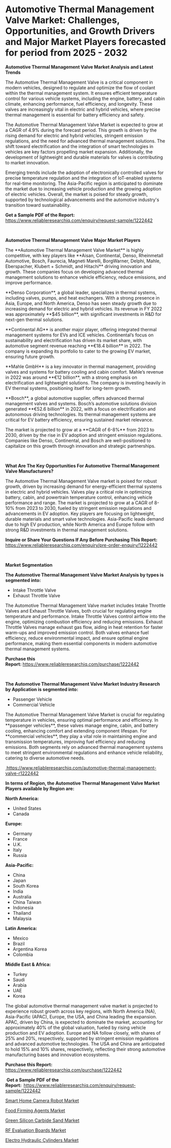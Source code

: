 <p><h1>Automotive Thermal Management Valve Market: Challenges, Opportunities, and Growth Drivers and Major Market Players forecasted for period from 2025 - 2032</h1></p><p><strong>Automotive Thermal Management Valve Market Analysis and Latest Trends</strong></p>
<p><p>The Automotive Thermal Management Valve is a critical component in modern vehicles, designed to regulate and optimize the flow of coolant within the thermal management system. It ensures efficient temperature control for various vehicle systems, including the engine, battery, and cabin climate, enhancing performance, fuel efficiency, and longevity. These valves are increasingly vital in electric and hybrid vehicles, where precise thermal management is essential for battery efficiency and safety.</p><p>The Automotive Thermal Management Valve Market is expected to grow at a CAGR of 4.9% during the forecast period. This growth is driven by the rising demand for electric and hybrid vehicles, stringent emission regulations, and the need for advanced thermal management solutions. The shift toward electrification and the integration of smart technologies in vehicles are key factors propelling market expansion. Additionally, the development of lightweight and durable materials for valves is contributing to market innovation.</p><p>Emerging trends include the adoption of electronically controlled valves for precise temperature regulation and the integration of IoT-enabled systems for real-time monitoring. The Asia-Pacific region is anticipated to dominate the market due to increasing vehicle production and the growing adoption of electric vehicles. Overall, the market is poised for steady growth, supported by technological advancements and the automotive industry's transition toward sustainability.</p></p>
<p><strong>Get a Sample PDF of the Report:&nbsp;</strong> <a href="https://www.reliableresearchiq.com/enquiry/request-sample/1222442?utm_campaign=2174&utm_medium=2&utm_source=Github&utm_content=ia&utm_term=24012025&utm_id=automotive-thermal-management-valve">https://www.reliableresearchiq.com/enquiry/request-sample/1222442</a></p>
<p>&nbsp;</p>
<p><strong>Automotive Thermal Management Valve Major Market Players</strong></p>
<p><p>The **Automotive Thermal Management Valve Market** is highly competitive, with key players like **Aisan, Continental, Denso, Rheinmetall Automotive, Bosch, Faurecia, Magneti Marelli, BorgWarner, Delphi, Mahle, Eberspacher, Klubert + Schmidt, and Hitachi** driving innovation and growth. These companies focus on developing advanced thermal management solutions to enhance vehicle efficiency, reduce emissions, and improve performance.</p><p>**Denso Corporation**, a global leader, specializes in thermal systems, including valves, pumps, and heat exchangers. With a strong presence in Asia, Europe, and North America, Denso has seen steady growth due to increasing demand for electric and hybrid vehicles. Its revenue in FY 2022 was approximately **$45 billion**, with significant investments in R&D for next-gen thermal solutions.</p><p>**Continental AG** is another major player, offering integrated thermal management systems for EVs and ICE vehicles. Continental’s focus on sustainability and electrification has driven its market share, with automotive segment revenue reaching **€18.4 billion** in 2022. The company is expanding its portfolio to cater to the growing EV market, ensuring future growth.</p><p>**Mahle GmbH** is a key innovator in thermal management, providing valves and systems for battery cooling and cabin comfort. Mahle’s revenue in 2022 was around **€12 billion**, with a strong emphasis on electrification and lightweight solutions. The company is investing heavily in EV thermal systems, positioning itself for long-term growth.</p><p>**Bosch**, a global automotive supplier, offers advanced thermal management valves and systems. Bosch’s automotive solutions division generated **€52.6 billion** in 2022, with a focus on electrification and autonomous driving technologies. Its thermal management systems are critical for EV battery efficiency, ensuring sustained market relevance.</p><p>The market is projected to grow at a **CAGR of 6-8%** from 2023 to 2030, driven by the rise in EV adoption and stringent emission regulations. Companies like Denso, Continental, and Bosch are well-positioned to capitalize on this growth through innovation and strategic partnerships.</p></p>
<p>&nbsp;</p>
<p><strong>What Are The Key Opportunities For Automotive Thermal Management Valve Manufacturers?</strong></p>
<p><p>The Automotive Thermal Management Valve market is poised for robust growth, driven by increasing demand for energy-efficient thermal systems in electric and hybrid vehicles. Valves play a critical role in optimizing battery, cabin, and powertrain temperature control, enhancing vehicle performance and range. The market is projected to grow at a CAGR of 8-10% from 2023 to 2030, fueled by stringent emission regulations and advancements in EV adoption. Key players are focusing on lightweight, durable materials and smart valve technologies. Asia-Pacific leads demand due to high EV production, while North America and Europe follow with strong R&D investments in thermal management solutions.</p></p>
<p><strong>Inquire or Share Your Questions If Any Before Purchasing This Report:</strong> <a href="https://www.reliableresearchiq.com/enquiry/pre-order-enquiry/1222442?utm_campaign=2174&utm_medium=2&utm_source=Github&utm_content=ia&utm_term=24012025&utm_id=automotive-thermal-management-valve">https://www.reliableresearchiq.com/enquiry/pre-order-enquiry/1222442</a></p>
<p>&nbsp;</p>
<p><strong>Market Segmentation</strong></p>
<p><strong>The Automotive Thermal Management Valve Market Analysis by types is segmented into:</strong></p>
<p><ul><li>Intake Throttle Valve</li><li>Exhaust Throttle Valve</li></ul></p>
<p><p>The Automotive Thermal Management Valve market includes Intake Throttle Valves and Exhaust Throttle Valves, both crucial for regulating engine temperature and performance. Intake Throttle Valves control airflow into the engine, optimizing combustion efficiency and reducing emissions. Exhaust Throttle Valves manage exhaust gas flow, aiding in heat retention for faster warm-ups and improved emission control. Both valves enhance fuel efficiency, reduce environmental impact, and ensure optimal engine performance, making them essential components in modern automotive thermal management systems.</p></p>
<p><strong>Purchase this Report:&nbsp;</strong><a href="https://www.reliableresearchiq.com/purchase/1222442?utm_campaign=2174&utm_medium=2&utm_source=Github&utm_content=ia&utm_term=24012025&utm_id=automotive-thermal-management-valve">https://www.reliableresearchiq.com/purchase/1222442</a></p>
<p>&nbsp;</p>
<p><strong>The Automotive Thermal Management Valve Market Industry Research by Application is segmented into:</strong></p>
<p><ul><li>Passenger Vehicle</li><li>Commercial Vehicle</li></ul></p>
<p><p>The Automotive Thermal Management Valve Market is crucial for regulating temperature in vehicles, ensuring optimal performance and efficiency. In **passenger vehicles**, these valves manage engine, cabin, and battery cooling, enhancing comfort and extending component lifespan. For **commercial vehicles**, they play a vital role in maintaining engine and transmission temperatures, improving fuel efficiency and reducing emissions. Both segments rely on advanced thermal management systems to meet stringent environmental regulations and enhance vehicle reliability, catering to diverse automotive needs.</p></p>
<p><a href="https://www.reliableresearchiq.com/automotive-thermal-management-valve-r1222442?utm_campaign=2174&utm_medium=2&utm_source=Github&utm_content=ia&utm_term=24012025&utm_id=automotive-thermal-management-valve">&nbsp;https://www.reliableresearchiq.com/automotive-thermal-management-valve-r1222442</a></p>
<p><strong>In terms of Region, the Automotive Thermal Management Valve Market Players available by Region are:</strong></p>
<p>
    <p> <strong> North America: </strong>
        <ul>
            <li>United States</li>
            <li>Canada</li>
        </ul>
        </p> 
    <p> <strong> Europe: </strong>
        <ul>
            <li>Germany</li>
            <li>France</li>
            <li>U.K.</li>
            <li>Italy</li>
            <li>Russia</li>
        </ul>
        </p> 
    <p> <strong> Asia-Pacific: </strong>
        <ul>
            <li>China</li>
            <li>Japan</li>
            <li>South Korea</li>
            <li>India</li>
            <li>Australia</li>
            <li>China Taiwan</li>
            <li>Indonesia</li>
            <li>Thailand</li>
            <li>Malaysia</li>
        </ul>
        </p> 
    <p> <strong> Latin America: </strong>
        <ul>
            <li>Mexico</li>
            <li>Brazil</li>
            <li>Argentina Korea</li>
            <li>Colombia</li>
        </ul>
        </p> 
    <p> <strong> Middle East & Africa: </strong>
        <ul>
            <li>Turkey</li>
            <li>Saudi</li>
            <li>Arabia</li>
            <li>UAE</li>
            <li>Korea</li>
        </ul>
    </p>
    </p>
<p><p>The global automotive thermal management valve market is projected to experience robust growth across key regions, with North America (NA), Asia-Pacific (APAC), Europe, the USA, and China leading the expansion. APAC, driven by China, is expected to dominate the market, accounting for approximately 40% of the global valuation, fueled by rising vehicle production and EV adoption. Europe and NA follow closely, with shares of 25% and 20%, respectively, supported by stringent emission regulations and advanced automotive technologies. The USA and China are anticipated to hold 15% and 10% shares, respectively, reflecting their strong automotive manufacturing bases and innovation ecosystems.</p></p>
<p><strong>Purchase this Report: </strong><a href="https://www.reliableresearchiq.com/purchase/1222442?utm_campaign=2174&utm_medium=2&utm_source=Github&utm_content=ia&utm_term=24012025&utm_id=automotive-thermal-management-valve">https://www.reliableresearchiq.com/purchase/1222442</a></p>
<p>&nbsp;<strong>Get a Sample PDF of the Report:&nbsp;&nbsp;</strong><a href="https://www.reliableresearchiq.com/enquiry/request-sample/1222442?utm_campaign=2174&utm_medium=2&utm_source=Github&utm_content=ia&utm_term=24012025&utm_id=automotive-thermal-management-valve">https://www.reliableresearchiq.com/enquiry/request-sample/1222442</a></p>
<p><strong></strong></p>
<p><p><a href="https://www.linkedin.com/pulse/marketsize2025-2032withcagrof88factorsinfluencing-5grsc?utm_campaign=2174&utm_medium=2&utm_source=Github&utm_content=ia&utm_term=24012025&utm_id=automotive-thermal-management-valve">Smart Home Camera Robot Market</a></p><p><a href="https://www.linkedin.com/pulse/study-global-food-firming-agents-market-emphasis-onthe-pwg2c?utm_campaign=2174&utm_medium=2&utm_source=Github&utm_content=ia&utm_term=24012025&utm_id=automotive-thermal-management-valve">Food Firming Agents Market</a></p><p><a href="https://www.linkedin.com/pulse/emerging-trends-green-silicon-carbide-sand-market-detailed-leoef?utm_campaign=2174&utm_medium=2&utm_source=Github&utm_content=ia&utm_term=24012025&utm_id=automotive-thermal-management-valve">Green Silicon Carbide Sand Market</a></p><p><a href="https://www.linkedin.com/pulse/driving-forces-global-rf-evaluation-boards-market-trends-iq0ac?utm_campaign=2174&utm_medium=2&utm_source=Github&utm_content=ia&utm_term=24012025&utm_id=automotive-thermal-management-valve">RF Evaluation Boards Market</a></p><p><a href="https://www.linkedin.com/pulse/electro-hydraulic-cylinders-market-outlook-from-2025-2032-xokge?utm_campaign=2174&utm_medium=2&utm_source=Github&utm_content=ia&utm_term=24012025&utm_id=automotive-thermal-management-valve">Electro Hydraulic Cylinders Market</a></p></p>